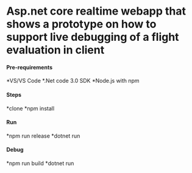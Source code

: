 
# Asp.net core realtime webapp that shows a prototype on how to support live debugging of a flight evaluation in client

#### Pre-requirements
*VS/VS Code
*.Net code 3.0 SDK
*Node.js with npm

#### Steps
*clone
*npm install

#### Run
*npm run release
*dotnet run

#### Debug
*npm run build
*dotnet run


